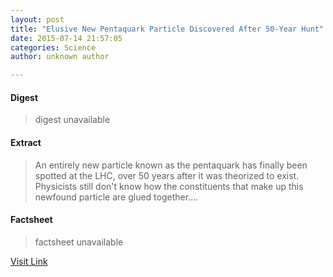 ```yaml
---
layout: post
title: "Elusive New Pentaquark Particle Discovered After 50-Year Hunt"
date: 2015-07-14 21:57:05
categories: Science
author: unknown author

---
```



#### Digest
>digest unavailable

#### Extract
>An entirely new particle known as the pentaquark has finally been spotted at the LHC, over 50 years after it was theorized to exist. Physicists still don't know how the constituents that make up this newfound particle are glued together....

#### Factsheet
>factsheet unavailable

[Visit Link](http://www.livescience.com/51557-new-pentaquark-particle-discovered.html)


